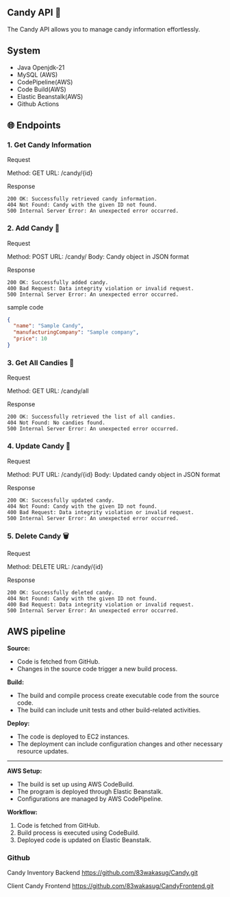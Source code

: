 ## Candy API 🍬

The Candy API allows you to manage candy information effortlessly.

## System
- Java Openjdk-21
- MySQL (AWS)
- CodePipeline(AWS)
- Code Build(AWS)
- Elastic Beanstalk(AWS)
- Github Actions


## 🌐 Endpoints
### 1. Get Candy Information
   Request

   Method: GET
   URL: /candy/{id}

Response

    200 OK: Successfully retrieved candy information.
    404 Not Found: Candy with the given ID not found.
    500 Internal Server Error: An unexpected error occurred.


### 2. Add Candy 🍭
   Request

   Method: POST
   URL: /candy/
   Body: Candy object in JSON format

Response

    200 OK: Successfully added candy.
    400 Bad Request: Data integrity violation or invalid request.
    500 Internal Server Error: An unexpected error occurred.
   
   sample code
```json
{
  "name": "Sample Candy",
  "manufacturingCompany": "Sample company",
  "price": 10
}
```

### 3. Get All Candies 🍫
   Request

   Method: GET
   URL: /candy/all

Response

    200 OK: Successfully retrieved the list of all candies.
    404 Not Found: No candies found.
    500 Internal Server Error: An unexpected error occurred.

### 4. Update Candy 🍬
   Request

   Method: PUT
   URL: /candy/{id}
   Body: Updated candy object in JSON format

Response

    200 OK: Successfully updated candy.
    404 Not Found: Candy with the given ID not found.
    400 Bad Request: Data integrity violation or invalid request.
    500 Internal Server Error: An unexpected error occurred.

### 5. Delete Candy 🗑️
   Request

   Method: DELETE
   URL: /candy/{id}

Response

    200 OK: Successfully deleted candy.
    404 Not Found: Candy with the given ID not found.
    400 Bad Request: Data integrity violation or invalid request.
    500 Internal Server Error: An unexpected error occurred.


## AWS pipeline
**Source:**
- Code is fetched from GitHub.
- Changes in the source code trigger a new build process.

**Build:**
- The build and compile process create executable code from the source code.
- The build can include unit tests and other build-related activities.

**Deploy:**
- The code is deployed to EC2 instances.
- The deployment can include configuration changes and other necessary resource updates.

---

**AWS Setup:**
- The build is set up using AWS CodeBuild.
- The program is deployed through Elastic Beanstalk.
- Configurations are managed by AWS CodePipeline.

**Workflow:**
1. Code is fetched from GitHub.
2. Build process is executed using CodeBuild.
3. Deployed code is updated on Elastic Beanstalk.

### Github
Candy Inventory Backend
https://github.com/83wakasug/Candy.git

Client Candy Frontend
https://github.com/83wakasug/CandyFrontend.git

